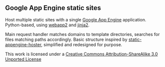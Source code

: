 ## Google App Engine static sites

Host multiple static sites with a single [Google App Engine](https://developers.google.com/appengine/) application. Python-based, using [webapp2](https://developers.google.com/appengine/docs/python/tools/webapp2) and [jinja2](http://jinja.pocoo.org/).

Main request handler matches domains to template directories, searches for files matching paths accordingly. Basic structure inspired by [static-appengine-hoster](https://github.com/stochastic-technologies/static-appengine-hoster), simplified and redesigned for purpose.

This work is licensed under a [Creative Commons Attribution-ShareAlike 3.0 Unported License](http://creativecommons.org/licenses/by-sa/3.0)